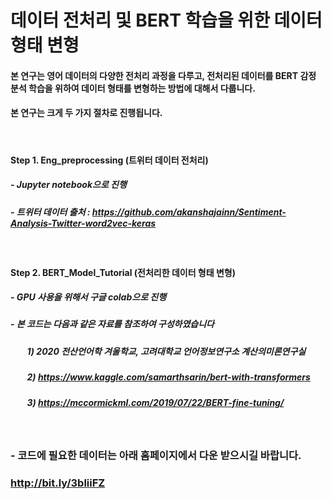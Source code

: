 # 데이터 전처리 및 BERT 학습을 위한 데이터 형태 변형 

#### 본 연구는 영어 데이터의 다양한 전처리 과정을 다루고, 전처리된 데이터를 BERT 감정 분석 학습을 위하여 데이터 형태를 변형하는 방법에 대해서 다룹니다. 

#### 본 연구는 크게 두 가지 절차로 진행됩니다. 
&nbsp;&nbsp;&nbsp;&nbsp;&nbsp;&nbsp;&nbsp;&nbsp;

#### Step 1. Eng_preprocessing (트위터 데이터 전처리)  

##### - Jupyter notebook으로 진행
##### - 트위터 데이터 출처 : https://github.com/akanshajainn/Sentiment-Analysis-Twitter-word2vec-keras

&nbsp;&nbsp;&nbsp;&nbsp;&nbsp;&nbsp;&nbsp;&nbsp;
#### Step 2. BERT_Model_Tutorial (전처리한 데이터 형태 변형)

##### - GPU 사용을 위해서 구글 colab으로 진행 

##### - 본 코드는 다음과 같은 자료를 참조하여 구성하였습니다

#####  &nbsp;&nbsp;&nbsp;&nbsp;&nbsp;&nbsp;&nbsp;&nbsp;1) 2020 전산언어학 겨울학교, 고려대학교 언어정보연구소 계산의미론연구실

##### &nbsp;&nbsp;&nbsp;&nbsp;&nbsp;&nbsp;&nbsp;&nbsp;2) https://www.kaggle.com/samarthsarin/bert-with-transformers

##### &nbsp;&nbsp;&nbsp;&nbsp;&nbsp;&nbsp;&nbsp;&nbsp;3) https://mccormickml.com/2019/07/22/BERT-fine-tuning/


&nbsp;
&nbsp;
&nbsp;


### - 코드에 필요한 데이터는 아래 홈페이지에서 다운 받으시길 바랍니다. 
### 	http://bit.ly/3bliiFZ
